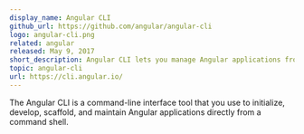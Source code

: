 ```yaml
---
display_name: Angular CLI
github_url: https://github.com/angular/angular-cli
logo: angular-cli.png
related: angular
released: May 9, 2017
short_description: Angular CLI lets you manage Angular applications from the command line.
topic: angular-cli
url: https://cli.angular.io/
---
```


The Angular CLI is a command-line interface tool that you use to initialize, develop, scaffold,
and maintain Angular applications directly from a command shell.
